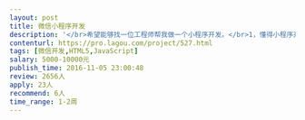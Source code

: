 ```yaml
---                
layout: post       
title: 微信小程序开发           
description: '</br>希望能够找一位工程师帮我做一个小程序开发。</br>1，懂得小程序开发</br>2，具有一定得审美，完成简单的UI/UE设计</br>'     
contenturl: https://pro.lagou.com/project/527.html      
tags: [微信开发,HTML5,JavaScript]            
salary: 5000-10000元          
publish_time: 2016-11-05 23:00:48         
review: 2656人                   
apply: 23人                   
recommend: 6人                   
time_range: 1-2周              
---                 
```

